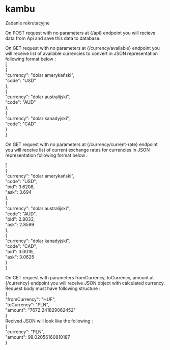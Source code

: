 # kambu
Zadanie rekrutacyjne

On POST request with no parameters at {/api} endpoint you will recieve data from Api and save this data to database.

On GET request with no parameters at {/currency/available} endpoint you will receive list of available currencies to convert in JSON representation following format below : <br>
[ <br>
    {<br>
        "currency": "dolar amerykański",<br>
        "code": "USD"<br>
    },<br>
    {<br>
        "currency": "dolar australijski",<br>
        "code": "AUD"<br>
    },<br>
    {<br>
        "currency": "dolar kanadyjski",<br>
        "code": "CAD"<br>
    }<br>
]<br>

On GET request with no parameters at {/currency/current-rate} endpoint you will receive list of current exchange rates for currencies in JSON representation following format below : <br>

[ <br>
    { <br>
        "currency": "dolar amerykański", <br>
        "code": "USD", <br>
        "bid": 3.6208, <br>
        "ask": 3.694 <br>
    }, <br>
    { <br>
        "currency": "dolar australijski", <br>
        "code": "AUD", <br>
        "bid": 2.8033, <br>
        "ask": 2.8599 <br>
    }, <br>
    { <br>
        "currency": "dolar kanadyjski", <br>
        "code": "CAD", <br>
        "bid": 3.0019, <br>
        "ask": 3.0625 <br>
    } <br>
] <br>

On GET request with parameters fromCurrency, toCurrency, amount at {/currency} endpoint you will receive JSON object with calculated currency.
Request body must have following structure : <br>
{ <br>
        "fromCurrency": "HUF", <br>
        "toCurrency": "PLN", <br>
        "amount": "7672.241829062452" <br>
} <br>
Recived JSON will look like the following : <br>
{ <br>
    "currency": "PLN", <br>
    "amount": 98.02056160810187 <br>
} <br>

